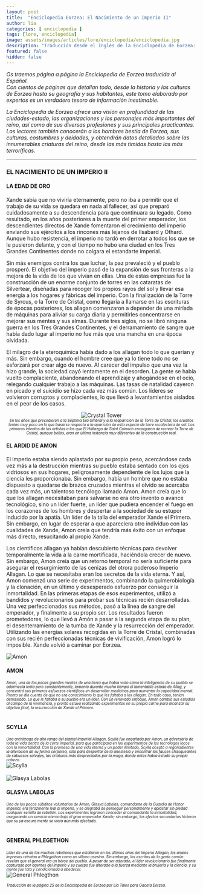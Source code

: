 ```yaml
---
layout: post
title:  "Enciclopedia Eorzea: El Nacimiento de un Imperio II"
author: lia
categories: [ enciclopedia ]
tags: [lore, enciclopedia]
image: assets/images/articles/lore/enciclopedia/enciclopedia.jpg
description: "Traducción desde el Inglés de la Enciclopedia de Eorzea: El Nacimiento de un Imperio II"
featured: false
hidden: false
---
```

*Os traemos página a página la Enciclopedia de Eorzea traducida al Español.<br/>
Con cientos de páginas que detallan todo, desde la historia y las culturas de Eorzea hasta su geografía y sus habitantes, este tomo elaborado por expertos es un verdadero tesoro de información inestimable.*

*La Enciclopedia de Eorzea ofrece una visión en profundidad de las ciudades-estado, las organizaciones y los personajes más importantes del reino, así como de sus diversas profesiones y sus principales practicantes. Los lectores también conocerán a los hombres bestia de Eorzea, sus culturas, costumbres y deidades, y obtendrán datos detallados sobre las innumerables criaturas del reino, desde las más tímidas hasta las más terroríficas.*

<hr/>

### EL NACIMIENTO DE UN IMPERIO II

#### LA EDAD DE ORO

Xande sabía que no viviría eternamente, pero no iba a permitir que el trabajo de su vida se quedara en nada al fallecer, así que preparó cuidadosamente a su descendencia para que continuara su legado. Como resultado, en los años posteriores a la muerte del primer emperador, los descendientes directos de Xande fomentaron el crecimiento del imperio enviando sus ejércitos a los rincones más lejanos de Ilsabard y Othard. Aunque hubo resistencia, el imperio no tardó en derrotar a todos los que se le pusieron delante, y con el tiempo no hubo una ciudad en los Tres Grandes Continentes donde no colgara el estandarte imperial.

Sin más enemigos contra los que luchar, la paz prevaleció y el pueblo prosperó. El objetivo del imperio pasó de la expansión de sus fronteras a la mejora de la vida de los que vivían en ellas. Una de estas empresas fue la construcción de un enorme conjunto de torres en las cataratas de Silvertear, diseñadas para recoger los propios rayos del sol y llevar esa energía a los hogares y fábricas del imperio. Con la finalización de la Torre de Syrcus, o la Torre de Cristal, como llegaría a llamarse en las escrituras de épocas posteriores, los allagan comenzaron a depender de una miríada de máquinas para aliviar su carga diaria y permitirles concentrarse en mejorar sus mentes y sus almas.  Durante tres siglos, no se libró ninguna guerra en los Tres Grandes Continentes, y el derramamiento de sangre que había dado lugar al imperio no fue más que una mancha en una época olvidada.

El milagro de la eteroquímica había dado a los allagan todo lo que querían y más. Sin embargo, cuando el hombre cree que ya lo tiene todo no se esforzará por crear algo de nuevo. Al carecer del impulso que una vez la hizo grande, la sociedad cayó lentamente en el desorden. La gente se había vuelto complaciente, abandonando el aprendizaje y ahogándose en el ocio, relegando cualquier trabajo a las  máquinas. Las tasas de natalidad cayeron en picado y el suicidio se hizo cada vez más común. Los líderes se volvieron corruptos y complacientes, lo que llevó a levantamientos aislados en el peor de los casos.


<p align="center"><img src="{{ site.baseurl }}/assets/images/articles/lore/enciclopedia/15/crystaltower.jpg" alt="Crystal Tower"/><br/>
<sub><sup><i>En los años que precedieron a la Séptima Era Umbral y a la reaparición de la Torre de Cristal, los eruditos tenían muy poco en lo que basarse respecto a la aparición de esta especie de torre recolectora de sol. Los primeros intentos de los artistas a los que El Hallazgo de Saint Coinach encargaron de recrear la Torre de Cristal, aunque bellos, eran en última instancia muy diferentes de la construcción real.</i></sup></sub>
</p>

#### EL ARDID DE AMON

El imperio estaba siendo aplastado por su propio peso, acercándose cada vez más a la destrucción mientras su pueblo estaba sentado con los ojos vidriosos en sus hogares, peligrosamente dependiente de los lujos que la ciencia les proporcionaba. Sin embargo, había un hombre que no estaba dispuesto a quedarse de brazos cruzados mientras el olvido se acercaba cada vez más, un talentoso tecnólogo llamado Amon. Amon creía que lo que los allagan necesitaban para salvarse no era otro invento o avance tecnológico, sino un líder fuerte, un líder que pudiera encender el fuego en los corazones de los hombres y despertar a la sociedad de su estupor inducido por la apatía. Un líder de la talla del emperador Xande el Primero. Sin embargo, en lugar de esperar a que apareciera otro individuo con las cualidades de Xande, Amon creía que tendría más éxito con un enfoque más directo, resucitando al propio Xande.

Los científicos allagan ya habían descubierto técnicas para devolver temporalmente la vida a la carne mortificada, haciéndola crecer de nuevo. Sin embargo, Amon creía que un retorno temporal no sería suficiente para asegurar el resurgimiento de las cenizas del otrora poderoso Imperio Allagan. Lo que se necesitaba eran los secretos de la vida eterna. Y así, Amon comenzó una serie de experimentos, combinando la quimerobiología y la clonación, en un último y desesperado esfuerzo por conseguir la inmortalidad. En las primeras etapas de esos experimentos, utilizó a bandidos y revolucionarios para probar sus técnicas recién desarrolladas. Una vez perfeccionados sus métodos, pasó a la línea de sangre del emperador, y finalmente a su propio ser. Los resultados fueron prometedores, lo que llevó a Amón a pasar a la segunda etapa de su plan, el desenterramiento de la tumba de Xande y la resurrección del emperador. Utilizando las energías solares recogidas en la Torre de Cristal, combinadas con sus recién perfeccionadas técnicas de vivificación, Amon logró lo imposible. Xande volvió a caminar por Eorzea. 

<div class="container">
  <div class="row">
    <div class="col-xl">
      <img src="{{ site.baseurl }}/assets/images/articles/lore/enciclopedia/15/amon.jpg" alt="Amon"/>
    </div>
    <div class="col">
        <h4>AMON</h4>
        <sub><sup><i>Amon, una de las pocas grandes mentes de una tierra que había visto cómo la inteligencia de su pueblo se adormecía lenta pero constantemente, lamentó durante mucho tiempo el lamentable estado de Allag, y concentró sus primeros esfuerzos científicos en desarrollar medicinas para aumentar la capacidad mental. Pronto se dio cuenta de que no era conocimiento lo que les faltaba a los allagan. En todo caso, tenían demasiado. Lo que le faltaba a su pueblo era un líder. Con un renovado enfoque, Amon cambió sus estudios al campo de la vivimancia, y pronto estuvo realizando experimentos en su propia carne para alcanzar su objetivo final, la resurrección de Xande el Primero.</i></sup></sub>
    </div>
  </div>
</div>

<br/>

<div class="container">
  <div class="row">
    <div class="col">
        <h4>SCYLLA</h4>
        <sub><sup><i>Una archimaga de alto rango del plantel imperial  Allagan, Scylla fue engañada por Amon, un adversario de toda la vida dentro de la corte imperial, para que participara en los experimentos de los tecnólogos locos con la inmortalidad. Con la promesa de una vida eterna y un poder ilimitado, Scylla aceptó a regañadientes la alteración de su forma corpórea, sólo para despertar de la anestesia y encontrar las fauces chasqueantes de sabuesos salvajes, las criaturas más despreciadas por la maga, donde antes había estado su propia cabeza.</i></sup></sub>
    </div>
    <div class="col-xl">
      <img src="{{ site.baseurl }}/assets/images/articles/lore/enciclopedia/15/scylla.jpg" alt="Scylla"/>
    </div>    
  </div>
</div>

<br/>

<div class="container">
  <div class="row">
    <div class="col-xl">
      <img src="{{ site.baseurl }}/assets/images/articles/lore/enciclopedia/15/glasyaabolas.jpg" alt="Glasya Labolas"/>
    </div>
    <div class="col">
        <h4>GLASYA LABOLAS</h4>
        <sub><sup><i>Uno de los pocos súbditos voluntarios de Amon, Glasya Labolas, comandante de la Guardia de Honor Imperial, era ferozmente leal al imperio, y se alegraba de perseguir personalmente y aplastar sin piedad cualquier semilla de rebelión. Los experimentos lograron conceder al comandante la inmortalidad, asegurando un servicio eterno bajo el gran emperador Xande; sin embargo, los efectos secundarios hicieron que su ya oscura mente se viera aún más afectada.</i></sup></sub>
    </div>
  </div>
</div>

<br/>

<div class="container">
  <div class="row">
    <div class="col">
        <h4>GENERAL PHLEGETHON</h4>
        <sub><sup><i>Líder de una de las muchas rebeliones que estallaron en los últimos años del Imperio Allagan, los anales impresos retratan a Phlegethon como un villano asesino. Sin embargo, los escritos de la gente común revelan que el general era un héroe del pueblo. A pesar de ser adorado, el líder revolucionario fue finalmente capturado por agentes del imperio y su cuerpo fue alterado a la fuerza mediante la brujería y la ciencia, y su mente fue rota y condicionada a obedecer.</i></sup></sub>
    </div>
    <div class="col-xl">
      <img src="{{ site.baseurl }}/assets/images/articles/lore/enciclopedia/15/generalphlegthon.jpg" alt="General Phlegthon"/>
    </div>    
  </div>
</div>

<sub><sup>*Traducción de la página 25 de la Enciclopedia de Eorzea por Lia Tales para Gaceta Eorzea.*</sup></sub>